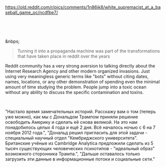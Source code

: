 https://old.reddit.com/r/pics/comments/1n86ik8/white_supremacist_at_a_baseball_game_oc/ncdfbe7/

&nbsp;

&nbsp;

&nbps;

> Turning it into a propaganda machine was part of the transformations that have taken place in reddit over the years

Reddit community has a very strong aversion to talking directly about the Internet Research Agency and other modern organized invasions. Just using very meaningless generic terms like "bots" without citing dates, names, locations, or any other demonstration of spending even the minimal amount of time studying the problem. People jump into a toxic ocean without any ability to discuss the specific contamination and toxins.

&nbsp;

"Настало время замечательных историй. Расскажу вам о том (теперь уже можно), как мы с Дональдом Трампом приняли решение освободить Америку и сделать её снова великой. На это нам понадобилось целых 4 года и ещё 2 дня. Всё началось ночью с 6 на 7 ноября 2012 года.", "Дональд решил пригласить для этой задачи - специальный научный отдел "Кембриджского университета". Британские учёные из Cambridge Analytica предложили сделать из 5 тысяч существующих человеческих психотипов - "идеальный образ" возможного сторонника Трампа.", "Дальше оставалось только загрузить эти данные в информационные потоки и социальные сети."
